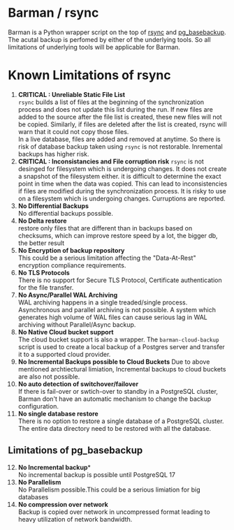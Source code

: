 # Barman / rsync
Barman is a Python wrapper script on the top of [rsync](https://en.wikipedia.org/wiki/Rsync) and [pg_basebackup](https://www.postgresql.org/docs/current/app-pgbasebackup.html).
The acutal backup is perfomed by either of the underlying tools. So all limitations of underlying tools will be applicable for Barman.

# Known Limitations of rsync
1. **CRITICAL : Unreliable Static File List**  
  `rsync` builds a list of files at the beginning of the synchronization process and does not update this list during the run. If new files are added to the source after the file list is created, these new files will not be copied. Similarly, if files are deleted after the list is created, rsync will warn that it could not copy those files.  
  In a live database, files are added and removed at anytime. So there is risk of database backup taken using `rsync` is not restorable.
  Inremental backups has higher risk.
2. **CRITICAL : Inconsistancies and File corruption risk**
  `rsync` is not desinged for filesystem which is undergoing changes. It does not create a snapshot of the filesystem either. it is difficult to determine the exact point in time when the data was copied. This can lead to inconsistencies if files are modified during the synchronization process. It is risky to use on a filesystem which is undergoing changes. Curruptions are reported.
3. **No Differential Backups**  
  No differential backups possible. 
4. **No Delta restore**  
  restore only files that are different than in backups based on checksums, which can improve restore speed by a lot, the bigger db, the better result
5. **No Encryption of backup repository**  
  This could be a serious limitation affecting the "Data-At-Rest" encryption compliance requirements.
6. **No TLS Protocols**  
  There is no support for Secure TLS Protocol, Certificate authentication for the file transfer.
7. **No Async/Parallel WAL Archiving**  
  WAL archiving happens in a single treaded/single process. Asynchronous and parallel archiving is not possible. A system which generates high volume of WAL files can cause serious lag in WAL archiving without Parallel/Async backup. 
8. **No Native Cloud bucket support**   
  The cloud bucket support is also a wrapper.
  The `barman-cloud-backup` script is used to create a local backup of a Postgres server and transfer it to a supported cloud provider.
9. **No Incremental Backups possible to Cloud Buckets**
  Due to above mentioned archtiectural limiation, Incremental backups to cloud buckets are also not possible.
10. **No auto detection of switchover/failover**  
  If there is fail-over or swtich-over to standby in a PostgreSQL cluster, Barman don't have an automatic mechanism to change the backup configuration.
11. **No single database restore**  
  There is no option to restore a single database of a PostgreSQL cluster. The entire data directory need to be restored with all the database.

## Limitations of pg_basebackup
12. **No Incremental backup***  
  No incremental backup is possible until PostgreSQL 17
13. **No Parallelism**  
  No Parallelism possible.This could be a serious limiation for big databases
14. **No compression over network**  
  Backup is copied over network in uncompressed format leading to heavy utilization of network bandwidth.